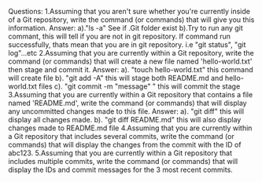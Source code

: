 Questions:
1.Assuming that you aren't sure whether you're currently inside of a Git repository, write the command (or commands) that will give you this information.
Answer: 
a)."ls -a" See if .Git folder exist 
b).Try to run any git commant, this will tell if you are not in git repository. If command run successfully, thats mean that you are in git repository. i.e "git status", "git log"...etc 
2.Assuming that you are currently within a Git repository, write the command (or commands) that will create a new file named 'hello-world.txt' then stage and commit it.
Answer:
a). "touch hello-world.txt" this command will create file 
b). "git add -A" this will stage both README.md and hello-world.txt files 
c). "git commit -m "message" " this will commit the stage 
3.Assuming that you are currently within a Git repository that contains a file named 'README.md', write the command (or commands) that will display any uncommitted changes made to this file.
Answer:
a). "git diff" this will display all changes made.
b). "git diff README.md" this will also display changes made to README.md file
4.Assuming that you are currently within a Git repository that includes several commits, write the command (or commands) that will display the changes from the commit with the ID of abc123.
5.Assuming that you are currently within a Git repository that includes multiple commits, write the command (or commands) that will display the IDs and commit messages for the 3 most recent commits.